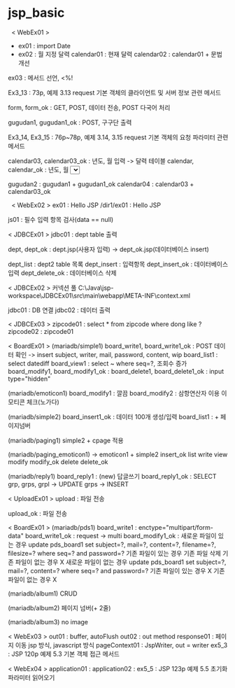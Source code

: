 # jsp_basic



&#160;
< WebEx01 >
- ex01 : import Date
- ex02 : 월 지정 달력
calendar01 : 현재 달력
calendar02 : calendar01 + 문법 개선

ex03 : 메서드 선언, <%!

Ex3_13 : 73p, 예제 3.13 request 기본 객체의 클라이언트 및 서버 정보 관련 메서드

form, form_ok : GET, POST, 데이터 전송, POST 다국어 처리

gugudan1, gugudan1_ok : POST, 구구단 출력

Ex3_14, Ex3_15 : 76p~78p, 예제 3.14, 3.15 request 기본 객체의 요청 파라미터 관련 메서드

calendar03, calendar03_ok : 년도, 월 입력 -> 달력 테이블
calendar, calendar_ok : 년도, 월 <select> -> 달력 테이블

gugudan2 : gugudan1 + gugudan1_ok
calendar04 : calendar03 + calendar03_ok

&#160;
< WebEx02 >
ex01 : Hello JSP
/dir1/ex01 : Hello JSP

js01 : 필수 입력 항목 검사(data == null)


< JDBCEx01 >
jdbc01 : dept table 출력

dept, dept_ok : dept.jsp(사용자 입력) -> dept_ok.jsp(데이터베이스 insert)

dept_list : dept2 table 목록
dept_insert : 입력항목
dept_insert_ok : 데이터베이스 입력
dept_delete_ok : 데이터베이스 삭제


< JDBCEx02 >
커넥션 풀
C:\Java\jsp-workspace\JDBCEx01\src\main\webapp\META-INF\context.xml

jdbc01 : DB 연결
jdbc02 : 데이터 출력


< JDBCEx03 >
zipcode01 : select * from zipcode where dong like ?
zipcode02 : zipcode01


< BoardEx01 >
(mariadb/simple1)
board_write1, board_write1_ok : POST 데이터 확인 -> insert subject, writer, mail, password, content, wip
board_list1 : select datediff
board_view1 : select ~ where seq=?, 조회수 증가
board_modify1, board_modify1_ok : 
board_delete1, board_delete1_ok : input type="hidden"


(mariadb/emoticon1)
board_modify1 : 깔끔
board_modify2 : 삼항연산자 이용 이모티콘 체크(노가다)


(mariadb/simple2)
board_insert1_ok : 데이터 100개 생성/입력
board_list1 : + 페이지넘버

(mariadb/paging1)
simple2 + cpage 적용

(mariadb/paging_emoticon1)
-> emoticon1 + simple2
insert_ok
list
write
view
modify modify_ok
delete delete_ok


(mariadb/reply1)
board_reply1 : (new) 답글쓰기
board_reply1_ok : SELECT grp, grps, grpl -> UPDATE grps -> INSERT 


< UploadEx01 >
upload : 파일 전송 <form>
upload_ok : 파일 전송


< BoardEx01 >
(mariadb/pds1)
board_write1 : enctype="multipart/form-data"
board_write1_ok : request -> multi
board_modify1_ok : 
	새로운 파일이 있는 경우
		update pds_board1 set subject=?, mail=?, content=?, filename=?, filesize=? where seq=? and password=?
		기존 파일이 있는 경우
			기존 파일 삭제
		기존 파일이 없는 경우 X
	새로운 파일이 없는 경우
		update pds_board1 set subject=?, mail=?, content=? where seq=? and password=?
		기존 파일이 있는 경우 X
		기존 파일이 없는 경우 X


(mariadb/album1)
CRUD

(mariadb/album2)
페이지 넘버(+ 2줄)

(mariadb/album3)
no image


< WebEx03 >
out01 : buffer, autoFlush
out02 : out method
response01 : 페이지 이동 jsp 방식, javascript 방식
pageContext01 : JspWriter, out = writer
ex5_3 : JSP 120p 예제 5.3 기본 객체 접근 메서드


< WebEx04 >
application01 : 
application02 : 
ex5_5 : JSP 123p 예제 5.5 초기화 파라미터 읽어오기












